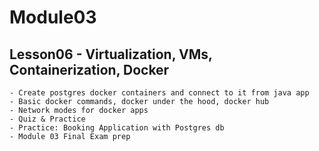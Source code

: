 # Module03

## Lesson06 - Virtualization, VMs, Containerization, Docker

    - Create postgres docker containers and connect to it from java app
    - Basic docker commands, docker under the hood, docker hub
    - Network modes for docker apps
    - Quiz & Practice
    - Practice: Booking Application with Postgres db 
    - Module 03 Final Exam prep
